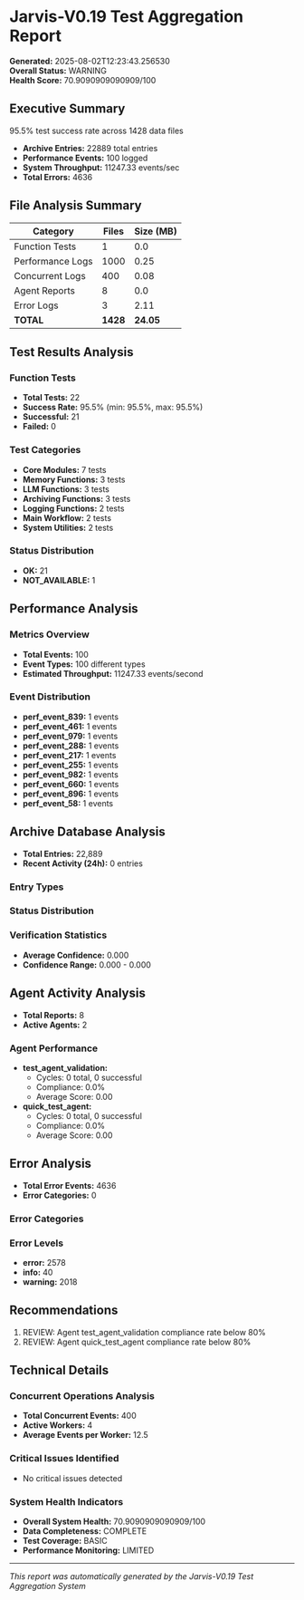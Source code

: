 # Jarvis-V0.19 Test Aggregation Report

**Generated:** 2025-08-02T12:23:43.256530  
**Overall Status:** WARNING  
**Health Score:** 70.9090909090909/100

## Executive Summary

95.5% test success rate across 1428 data files
- **Archive Entries:** 22889 total entries
- **Performance Events:** 100 logged
- **System Throughput:** 11247.33 events/sec
- **Total Errors:** 4636

## File Analysis Summary

| Category | Files | Size (MB) |
|----------|-------|-----------|
| Function Tests | 1 | 0.0 |
| Performance Logs | 1000 | 0.25 |
| Concurrent Logs | 400 | 0.08 |
| Agent Reports | 8 | 0.0 |
| Error Logs | 3 | 2.11 |
| **TOTAL** | **1428** | **24.05** |

## Test Results Analysis

### Function Tests
- **Total Tests:** 22
- **Success Rate:** 95.5% (min: 95.5%, max: 95.5%)
- **Successful:** 21
- **Failed:** 0

### Test Categories
- **Core Modules:** 7 tests
- **Memory Functions:** 3 tests
- **LLM Functions:** 3 tests
- **Archiving Functions:** 3 tests
- **Logging Functions:** 2 tests
- **Main Workflow:** 2 tests
- **System Utilities:** 2 tests


### Status Distribution
- **OK:** 21
- **NOT_AVAILABLE:** 1


## Performance Analysis

### Metrics Overview
- **Total Events:** 100
- **Event Types:** 100 different types
- **Estimated Throughput:** 11247.33 events/second

### Event Distribution
- **perf_event_839:** 1 events
- **perf_event_461:** 1 events
- **perf_event_979:** 1 events
- **perf_event_288:** 1 events
- **perf_event_217:** 1 events
- **perf_event_255:** 1 events
- **perf_event_982:** 1 events
- **perf_event_660:** 1 events
- **perf_event_896:** 1 events
- **perf_event_58:** 1 events


## Archive Database Analysis

- **Total Entries:** 22,889
- **Recent Activity (24h):** 0 entries

### Entry Types


### Status Distribution


### Verification Statistics
- **Average Confidence:** 0.000
- **Confidence Range:** 0.000 - 0.000


## Agent Activity Analysis

- **Total Reports:** 8
- **Active Agents:** 2

### Agent Performance
- **test_agent_validation:**
  - Cycles: 0 total, 0 successful
  - Compliance: 0.0%
  - Average Score: 0.00
- **quick_test_agent:**
  - Cycles: 0 total, 0 successful
  - Compliance: 0.0%
  - Average Score: 0.00


## Error Analysis

- **Total Error Events:** 4636
- **Error Categories:** 0

### Error Categories


### Error Levels
- **error:** 2578
- **info:** 40
- **warning:** 2018


## Recommendations

1. REVIEW: Agent test_agent_validation compliance rate below 80%
2. REVIEW: Agent quick_test_agent compliance rate below 80%


## Technical Details

### Concurrent Operations Analysis
- **Total Concurrent Events:** 400
- **Active Workers:** 4
- **Average Events per Worker:** 12.5

### Critical Issues Identified
- No critical issues detected


### System Health Indicators
- **Overall System Health:** 70.9090909090909/100
- **Data Completeness:** COMPLETE
- **Test Coverage:** BASIC
- **Performance Monitoring:** LIMITED

---

*This report was automatically generated by the Jarvis-V0.19 Test Aggregation System*
